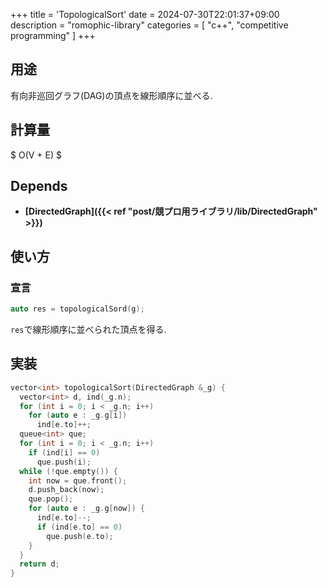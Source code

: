 +++
title = 'TopologicalSort'
date = 2024-07-30T22:01:37+09:00
description = "romophic-library"
categories = [
  "c++",
  "competitive programming"
]
+++
## 用途
有向非巡回グラフ(DAG)の頂点を線形順序に並べる.

## 計算量
$ O(V + E) $

## Depends
- **[DirectedGraph]({{< ref "post/競プロ用ライブラリ/lib/DirectedGraph" >}})**

## 使い方
### 宣言
```cpp
auto res = topologicalSord(g);
```
`res`で線形順序に並べられた頂点を得る.

## 実装
```cpp
vector<int> topologicalSort(DirectedGraph &_g) {
  vector<int> d, ind(_g.n);
  for (int i = 0; i < _g.n; i++)
    for (auto e : _g.g[i])
      ind[e.to]++;
  queue<int> que;
  for (int i = 0; i < _g.n; i++)
    if (ind[i] == 0)
      que.push(i);
  while (!que.empty()) {
    int now = que.front();
    d.push_back(now);
    que.pop();
    for (auto e : _g.g[now]) {
      ind[e.to]--;
      if (ind[e.to] == 0)
        que.push(e.to);
    }
  }
  return d;
}
```